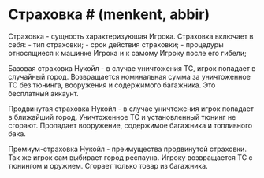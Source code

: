 ﻿
# Страховка #  (menkent, abbir)

Страховка - сущность характеризующая Игрока. 
Страховка включает в себя:
	- тип страховки;
	- срок действия страховки;
	- процедуры относящиеся к машинке Игрока и к самому Игроку после его гибели;

Базовая страховка Нукойл -  в случае уничтожения ТС, игрок попадает в случайный город. Возвращается номинальная сумма за уничтоженное ТС без тюнинга, вооружения и содержимого багажника. Это бесплатный аккаунт.
 
Продвинутая страховка Нукойл - в случае уничтожения игрок попадает в ближайший город. Уничтоженное ТС и установленный тюнинг не сгорают. Пропадает вооружение, содержимое багажника и топливного бака.
 
Премиум-страховка Нукойл - преимущества продвинутой страховки. Так же игрок сам выбирает город респауна. Игроку возвращается ТС с тюнингом и оружием. Сгорает только товар из багажника.
